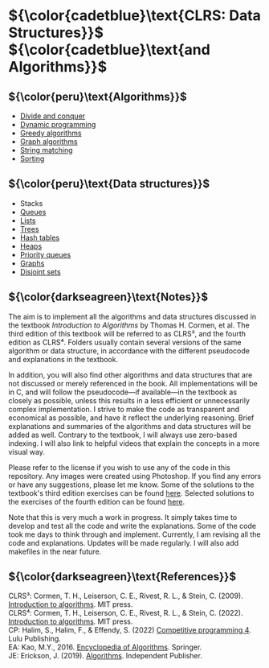 # ${\color{cadetblue}\text{CLRS: Data Structures}}$ ${\color{cadetblue}\text{and Algorithms}}$

## ${\color{peru}\text{Algorithms}}$

* [Divide and conquer](algorithms/divide-and-conquer)
* [Dynamic programming](algorithms/dynamic-programming)
* [Greedy algorithms](algorithms/greedy)
* [Graph algorithms](algorithms/graphs)
* [String matching](algorithms/string-matching)
* [Sorting](algorithms/sorting)

## ${\color{peru}\text{Data structures}}$

* Stacks
* [Queues](datastructures/queues)
* [Lists](datastructures/lists)
* [Trees](datastructures/trees)
* [Hash tables](datastructures/htables)
* [Heaps](datastructures/heaps)
* [Priority queues](datastructures/pqueues)
* [Graphs](datastructures/graphs)
* [Disjoint sets](datastructures/union-find)

## ${\color{darkseagreen}\text{Notes}}$

The aim is to implement all the algorithms and data structures discussed in the textbook *Introduction to Algorithms* by Thomas H. Cormen, et al. The third edition of this textbook will be referred to as CLRS³, and the fourth edition as CLRS⁴. Folders usually contain several versions of the same algorithm or data structure, in accordance with the different pseudocode and explanations in the textbook.

In addition, you will also find other algorithms and data structures that are not discussed or merely referenced in the book. All implementations will be in C, and will follow the pseudocode—if available—in the textbook as closely as possible, unless this results in a less efficient or unnecessarily complex implementation. I strive to make the code as transparent and economical as possible, and have it reflect the underlying reasoning. Brief explanations and summaries of the algorithms and data structures will be added as well. Contrary to the textbook, I will always use zero-based indexing. I will also link to helpful videos that explain the concepts in a more visual way.

Please refer to the license if you wish to use any of the code in this repository. Any images were created using Photoshop. If you find any errors or have any suggestions, please let me know. Some of the solutions to the textbook's third edition exercises can be found [here](https://community.wvu.edu/~krsubramani/courses/backupcourses/CS520Fa2013/CormenSolutions/9780262033848-Instructors.pdf). Selected solutions to the exercises of the fourth edition can be found [here](https://mitp-content-server.mit.edu/books/content/sectbyfn/books_pres_0/11599/selected-solutions.pdf).

Note that this is very much a work in progress. It simply takes time to develop and test all the code and write the explanations. Some of the code took me days to think through and implement. Currently, I am revising all the code and explanations. Updates will be made regularly. I will also add makefiles in the near future.

## ${\color{darkseagreen}\text{References}}$

CLRS³: Cormen, T. H., Leiserson, C. E., Rivest, R. L., & Stein, C. (2009). [Introduction to algorithms](https://mitpress.mit.edu/9780262533058/introduction-to-algorithms/). MIT press.  
CLRS⁴: Cormen, T. H., Leiserson, C. E., Rivest, R. L., & Stein, C. (2022). [Introduction to algorithms](http://mitpress.mit.edu/9780262046305/introduction-to-algorithms/). MIT press.  
CP: Halim, S., Halim, F., & Effendy, S. (2022) [Competitive programming 4](https://cpbook.net/details?cp=4). Lulu Publishing.  
EA: Kao, M.Y., 2016. [Encyclopedia of Algorithms](https://link.springer.com/referencework/10.1007/978-1-4939-2864-4). Springer.  
JE: Erickson, J. (2019). [Algorithms](https://github.com/jeffgerickson/algorithms/blob/master/Algorithms-JeffE.pdf). Independent Publisher.  
